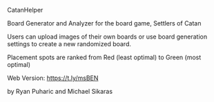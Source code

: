 CatanHelper

Board Generator and Analyzer for the board game, Settlers of Catan

Users can upload images of their own boards or use board generation settings to create a new randomized board.

Placement spots are ranked from Red (least optimal) to Green (most optimal)

Web Version: https://t.ly/msBEN

by Ryan Puharic and Michael Sikaras
